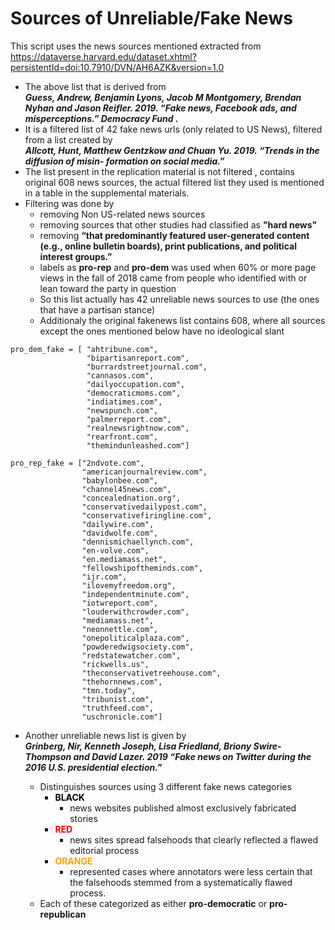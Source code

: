 
# Sources of Unreliable/Fake News

This script uses the news sources mentioned extracted from https://dataverse.harvard.edu/dataset.xhtml?persistentId=doi:10.7910/DVN/AH6AZK&version=1.0 

* The above list that is derived from <br> **<cite>Guess, Andrew, Benjamin Lyons, Jacob M Montgomery, Brendan Nyhan and Jason Reifler. 2019. “Fake news, Facebook ads, and misperceptions.” Democracy Fund .</cite>**
* It is a filtered list of 42 fake news urls (only related to US News), filtered from a list created by <br> **<cite>Allcott, Hunt, Matthew Gentzkow and Chuan Yu. 2019. “Trends in the diffusion of misin- formation on social media.”</cite>**
* The list present in the replication material is not filtered , contains original 608 news sources, the actual filtered list they used is mentioned in a table in the supplemental materials.
* Filtering was done by
  * removing Non US-related news sources
  * removing sources that other studies had classified as **"hard news"**
  * removing **“that predominantly featured user-generated content (e.g., online bulletin boards), print publications, and political interest groups.”**
  * labels as **pro-rep** and **pro-dem** was used when 60% or more page views in the fall of 2018 came from people who identified with or lean toward the party in question
  * So this list actually has 42 unreliable news sources to use (the ones that have a partisan stance)
  * Additionaly the original fakenews list contains 608, where all sources except the ones mentioned below have no ideological slant

```
pro_dem_fake = [ "ahtribune.com", 
                 "bipartisanreport.com", 
                 "burrardstreetjournal.com", 
                 "cannasos.com", 
                 "dailyoccupation.com", 
                 "democraticmoms.com", 
                 "indiatimes.com", 
                 "newspunch.com",
                 "palmerreport.com", 
                 "realnewsrightnow.com",
                 "rearfront.com",
                 "themindunleashed.com"]

pro_rep_fake = ["2ndvote.com", 
                "americanjournalreview.com",
                "babylonbee.com",
                "channel45news.com", 
                "concealednation.org", 
                "conservativedailypost.com", 
                "conservativefiringline.com", 
                "dailywire.com", 
                "davidwolfe.com", 
                "dennismichaellynch.com", 
                "en-volve.com", 
                "en.mediamass.net", 
                "fellowshipoftheminds.com", 
                "ijr.com",
                "ilovemyfreedom.org", 
                "independentminute.com", 
                "iotwreport.com", 
                "louderwithcrowder.com", 
                "mediamass.net", 
                "neonnettle.com", 
                "onepoliticalplaza.com", 
                "powderedwigsociety.com", 
                "redstatewatcher.com", 
                "rickwells.us", 
                "theconservativetreehouse.com", 
                "thehornnews.com",
                "tmn.today", 
                "tribunist.com", 
                "truthfeed.com", 
                "uschronicle.com"]
```

* Another unreliable news list is given by <br> **<cite>Grinberg, Nir, Kenneth Joseph, Lisa Friedland, Briony Swire-Thompson and David Lazer. 2019 “Fake news on Twitter during the 2016 U.S. presidential election.”</cite>**

  * Distinguishes sources using 3 different fake news categories
    * **<span style="color:black">BLACK</span>**
      * news websites published almost exclusively fabricated stories
    * **<span style="color:red">RED</span>**
      * news sites spread falsehoods that clearly reflected a flawed editorial process
    * **<span style="color:orange">ORANGE</span>**
      * represented cases where annotators were less certain that the falsehoods stemmed from a systematically flawed process.
  * Each of these categorized as either **pro-democratic** or **pro-republican**
